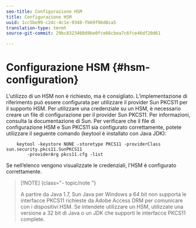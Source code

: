 ```yaml
---
seo-title: Configurazione HSM
title: Configurazione HSM
uuid: 1cc5be99-c24c-4c1e-9348-fb69f96d8ca5
translation-type: tm+mt
source-git-commit: 29bc8323460d9be0fce66cbea7c6fce46df20d61

---
```



# Configurazione HSM {#hsm-configuration}

L&#39;utilizzo di un HSM non è richiesto, ma è consigliato. L’implementazione di riferimento può essere configurata per utilizzare il provider Sun PKCS11 per il supporto HSM. Per utilizzare una credenziale su un HSM, è necessario creare un file di configurazione per il provider Sun PKCS11. Per informazioni, consulta la documentazione di Sun. Per verificare che il file di configurazione HSM e Sun PKCS11 sia configurato correttamente, potete utilizzare il seguente comando (keytool è installato con Java JDK):

```
    keytool -keystore NONE -storetype PKCS11 -providerClass sun.security.pkcs11.SunPKCS11 
        -providerArg pkcs11.cfg -list
```

Se nell’elenco vengono visualizzate le credenziali, l’HSM è configurato correttamente.

>[!NOTE] {class=&quot;- topic/note &quot;}
>
>A partire da Java 1.7, Sun Java per Windows a 64 bit non supporta le interfacce PKCS11 richieste da Adobe Access DRM per comunicare con i dispositivi HSM. Se intendete utilizzare un HSM, utilizzate una versione a 32 bit di Java o un JDK che supporti le interfacce PKCS11 complete.


